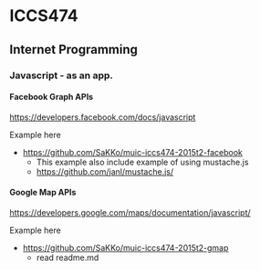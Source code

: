 # ICCS474
## Internet Programming

### Javascript - as an app.

#### Facebook Graph APIs

https://developers.facebook.com/docs/javascript

Example here

- https://github.com/SaKKo/muic-iccs474-2015t2-facebook
    - This example also include example of using mustache.js
    - https://github.com/janl/mustache.js/


#### Google Map APIs

https://developers.google.com/maps/documentation/javascript/

Example here

- https://github.com/SaKKo/muic-iccs474-2015t2-gmap
    - read readme.md
